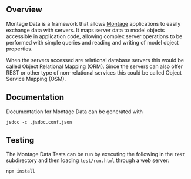 ## Overview

Montage Data is a framework that allows
[Montage](https://github.com/montagejs/montage) applications to easily exchange
data with servers. It maps server data to model objects accessible in
application code, allowing complex server operations to be performed with simple
queries and reading and writing of model object properties.

When the servers accessed are relational database servers this would be called
Object Relational Mapping (ORM). Since the servers can also offer REST or other
type of non-relational services this could be called Object Service Mapping
(OSM).

## Documentation

Documentation for Montage Data can be generated with

    jsdoc -c .jsdoc.conf.json

## Testing

The Montage Data Tests can be run by executing the following in the `test`
subdirectory and then loading `test/run.html` through a web server:

    npm install
